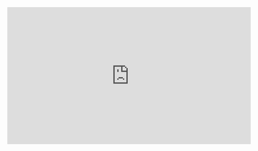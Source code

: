 <iframe width="560" height="315" src="https://www.youtube.com/embed/fYr8qhya3gc?si=5LbWstnY14p5HnCz" title="YouTube video player" frameborder="0" allow="accelerometer; autoplay; clipboard-write; encrypted-media; gyroscope; picture-in-picture; web-share" allowfullscreen></iframe>
